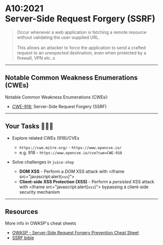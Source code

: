 # A10:2021<br>Server-Side Request Forgery (SSRF)

>Occur whenever a web application is fetching a remote resource without validating the user-supplied URL.<br><br>This allows an attacker to force the application to send a crafted request to an unexpected destination, even when protected by a firewall, VPN etc..s

---
## Notable Common Weakness Enumerations (CWEs)

Notable Common Weakness Enumerations (CWEs):

- [CWE-918:](https://cwe.mitre.org/data/definitions/918.html)
Server-Side Request Forgery (SSRF)

---
## Your Tasks 🧑🏻‍💻

- Explore related CWEs (918)/CVEs
  - `https://cwe.mitre.org/` - `https://www.opencve.io/`<!-- .element: style="font-size:0.8em"-->
  - e.g. 918 - `https://www.opencve.io/cve?cwe=CWE-918`<!-- .element: style="font-size:0.8em"-->


- Solve challenges in `juice-shop`
    - **DOM XSS** - Perform a _DOM_ XSS attack with &lt;iframe src="javascript:alert(`xss`)">
    - **Client-side XSS Protection (XSS)** - Perform a _persisted_ XSS attack with &lt;iframe src="javascript:alert(`xss`)"> bypassing a client-side security mechanism

---
## Resources

More info in OWASP's cheat sheets

- [OWASP - Server-Side Request Forgery Prevention Cheat Sheet](https://cheatsheetseries.owasp.org/cheatsheets/Server_Side_Request_Forgery_Prevention_Cheat_Sheet.html)
- [SSRF bible](https://cheatsheetseries.owasp.org/assets/Server_Side_Request_Forgery_Prevention_Cheat_Sheet_SSRF_Bible.pdf)
